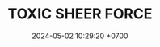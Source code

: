 ---
layout: teamCard
permalink: /team/:title.html
categories: LA2024JN
maincover: /assets/logos/TSF.png
puntosLJMAYO24:
date: 2024-05-02 10:29:20 +0700
title: TOXIC SHEER FORCE
tag: johto042024
color: black
puntosLJ202404: 12
grupo: sur
background: '#F16C38'
cover: /assets/ver.png
liga: LIGA NARANJA
team: TOXIC SHEER FORCE
ID: TSF
status: <i class="fa-solid fa-check"></i>
puntos: 13
pj: 5
pt1: 3 #
pt2: 3 #
pt3: 0
pt4: 0
pt5: 1 #
pt6: 2 #
pt7: 0
pt8: 0
pt9: 0
pt10: 0
pt11: 4 #
#PARTIDO 1
j1: RONDA 1
p1: BNT
pp1: TSF
r1: 1
rr1: 3
bg1: rock
#PARTIDO 2
j2: RONDA 2
p2: GOD O
pp2: TSF
bg2: rock
r2: 1
rr2: 3
#PARTIDO 3
j3: RONDA 3
p3: TSF
pp3: GOLD V
bg3: rock
r3: 
rr3:
#PARTIDO 4
j4: RONDA 4
p4: P1
pp4: TSF
bg4: rock
r4: 
rr4:
#PARTIDO 5
j5: RONDA 5
p5: SSI
pp5: TSF
bg5: rock
r5: 3
rr5: 1
#PARTIDO 6
j6: RONDA 6
p6: IL
pp6: TSF
bg6: rock
r6: 2
rr6: 2
#PARTIDO 7
j7: RONDA 7
p7:  GOD G
pp7: TSF
bg7: rock
r7: 
rr7: 
#PARTIDO 8
j8: RONDA 8
p8:  GOLD V
pp8: TSF
bg8: rock
rr8: 
r8: 
#PARTIDO 9
j9: RONDA 9
p9: HGSS
pp9: TSF
bg9: rock
r9: 
rr9: 
#PARTIDO 10
j10: RONDA 10
p10: RN
pp10: TSF
bg10: rock
r10: 
rr10: 
#PARTIDO 11
j11: RONDA 11
p11: HGHG
pp11: TSF
bg11: rock
r11: 0
rr11: 4
stream: <i class="fa-brands fa-twitch text-white"></i>
dia: 18
hora: '21:10'
---